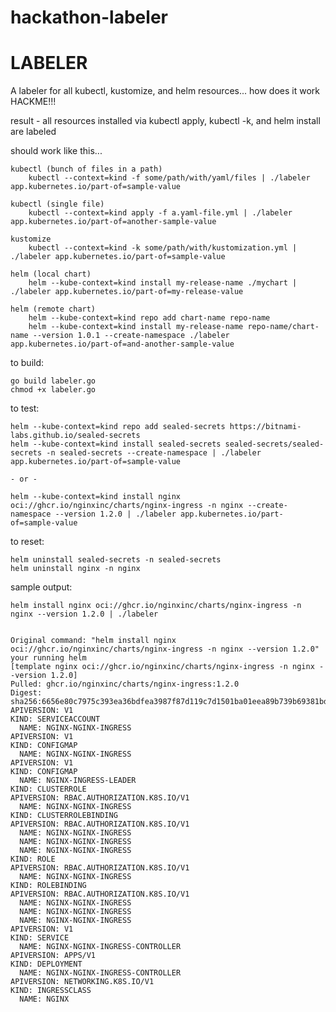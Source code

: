 # hackathon-labeler

# LABELER
A labeler for all kubectl, kustomize, and helm resources...  how does it work
HACKME!!!

result - all resources installed via kubectl apply, kubectl -k, and helm install are labeled


should work like this...

    kubectl (bunch of files in a path)
        kubectl --context=kind -f some/path/with/yaml/files | ./labeler app.kubernetes.io/part-of=sample-value

    kubectl (single file)
        kubectl --context=kind apply -f a.yaml-file.yml | ./labeler app.kubernetes.io/part-of=another-sample-value
    
    kustomize
        kubectl --context=kind -k some/path/with/kustomization.yml | ./labeler app.kubernetes.io/part-of=sample-value

    helm (local chart)
        helm --kube-context=kind install my-release-name ./mychart | ./labeler app.kubernetes.io/part-of=my-release-value

    helm (remote chart)
        helm --kube-context=kind repo add chart-name repo-name
        helm --kube-context=kind install my-release-name repo-name/chart-name --version 1.0.1 --create-namespace ./labeler  app.kubernetes.io/part-of=and-another-sample-value

to build:

    go build labeler.go
    chmod +x labeler.go

to test:

    helm --kube-context=kind repo add sealed-secrets https://bitnami-labs.github.io/sealed-secrets
    helm --kube-context=kind install sealed-secrets sealed-secrets/sealed-secrets -n sealed-secrets --create-namespace | ./labeler app.kubernetes.io/part-of=sample-value

    - or -

    helm --kube-context=kind install nginx oci://ghcr.io/nginxinc/charts/nginx-ingress -n nginx --create-namespace --version 1.2.0 | ./labeler app.kubernetes.io/part-of=sample-value
 
to reset:

    helm uninstall sealed-secrets -n sealed-secrets
    helm uninstall nginx -n nginx


sample output:

    helm install nginx oci://ghcr.io/nginxinc/charts/nginx-ingress -n nginx --version 1.2.0 | ./labeler


    Original command: "helm install nginx oci://ghcr.io/nginxinc/charts/nginx-ingress -n nginx --version 1.2.0"
    your running helm
    [template nginx oci://ghcr.io/nginxinc/charts/nginx-ingress -n nginx --version 1.2.0]
    Pulled: ghcr.io/nginxinc/charts/nginx-ingress:1.2.0
    Digest: sha256:6656e80c7975c393ea36bdfea3987f87d119c7d1501ba01eea89b739b69381bd
    APIVERSION: V1
    KIND: SERVICEACCOUNT
      NAME: NGINX-NGINX-INGRESS
    APIVERSION: V1
    KIND: CONFIGMAP
      NAME: NGINX-NGINX-INGRESS
    APIVERSION: V1
    KIND: CONFIGMAP
      NAME: NGINX-INGRESS-LEADER
    KIND: CLUSTERROLE
    APIVERSION: RBAC.AUTHORIZATION.K8S.IO/V1
      NAME: NGINX-NGINX-INGRESS
    KIND: CLUSTERROLEBINDING
    APIVERSION: RBAC.AUTHORIZATION.K8S.IO/V1
      NAME: NGINX-NGINX-INGRESS
      NAME: NGINX-NGINX-INGRESS
      NAME: NGINX-NGINX-INGRESS
    KIND: ROLE
    APIVERSION: RBAC.AUTHORIZATION.K8S.IO/V1
      NAME: NGINX-NGINX-INGRESS
    KIND: ROLEBINDING
    APIVERSION: RBAC.AUTHORIZATION.K8S.IO/V1
      NAME: NGINX-NGINX-INGRESS
      NAME: NGINX-NGINX-INGRESS
      NAME: NGINX-NGINX-INGRESS
    APIVERSION: V1
    KIND: SERVICE
      NAME: NGINX-NGINX-INGRESS-CONTROLLER
    APIVERSION: APPS/V1
    KIND: DEPLOYMENT
      NAME: NGINX-NGINX-INGRESS-CONTROLLER
    APIVERSION: NETWORKING.K8S.IO/V1
    KIND: INGRESSCLASS
      NAME: NGINX